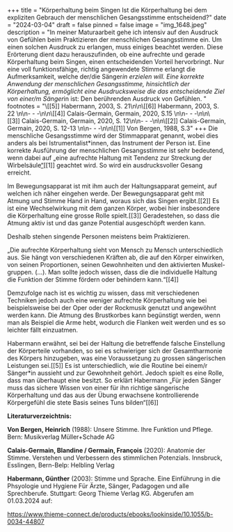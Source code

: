 +++
title = "Körperhaltung beim Singen Ist die Körperhaltung bei dem expliziten Gebrauch der menschlichen Gesangsstimme entscheidend?"
date = "2024-03-04"
draft = false
pinned = false
image = "img_1648.jpeg"
description = "In meiner Maturaarbeit gehe ich intensiv auf den Ausdruck von Gefühlen beim Praktizieren der menschlichen Gesangsstimme ein. Um einen solchen Ausdruck zu erlangen, muss einiges beachtet werden. Diese Erörterung dient dazu herauszufinden, ob eine aufrechte und gerade Körperhaltung beim Singen, einen entscheidenden Vorteil hervorbringt. Nur eine voll funktionsfähige, richtig angewendete Stimme erlangt die Aufmerksamkeit, welche der/die Sänger*in erzielen will. Eine korrekte Anwendung der menschlichen Gesangsstimme, hinsichtlich der Körperhaltung, ermöglicht eine Ausdrucksweise die das entscheidende Ziel von einer/m Sänger*in ist: Den berührenden Ausdruck von Gefühlen. "
footnotes = "\\[[5]] Habermann, 2003, S. 21\n\n\\[[6]] Habermann, 2003, S. 22 \n\n- - -\n\n\\[[4]] Calais-Germain, Germain, 2020, S.15 \n\n- - -\n\n\\[[3]] Calais-Germain, Germain, 2020, S. 12\n\n- - -\n\n\\[[2]] Calais-Germain, Germain, 2020, S. 12-13 \n\n- - -\n\n\\[[1]] Von Bergen, 1988, S.3"
+++
Die menschliche Gesangsstimme wird der Stimmapparat genannt, wobei dies anders als bei Istrumentalist*innen, das Instrument der Person ist. Eine korrekte Ausführung der menschlichen Gesangsstimme ist sehr bedeutend, wenn dabei auf „eine aufrechte Haltung mit Tendenz zur Streckung der Wirbelsäule[“](<>)\[[1]] geachtet wird. So wird ein ausdrucksvoller Gesang erreicht. 

Im Bewegungsapparat ist mit ihm auch der Haltungsapparat gemeint, auf welchen ich näher eingehen werde. Der Bewegungsapparat geht mit Atmung und Stimme Hand in Hand, woraus sich das Singen ergibt.\[[2]] Es ist eine Wechselwirkung mit dem ganzen Körper, wobei hier insbesondere die Körperhaltung eine grosse Rolle spielt.\[[3]] Geradestehen, so dass die Atmung aktiv ist und das ganze Potential ausgeschöpft werden kann.

Deshalb stehen singende Personen meistens beim Praktizieren.

„Die aufrechte Körperhaltung sieht von Mensch zu Mensch unterschiedlich aus. Sie hängt von verschiedenen Kräften ab, die auf den Körper einwirken, von seinen Proportionen, seinen Gewohnheiten und den aktivierten Muskel-gruppen. (…). Man sollte jedoch wissen, dass die die individuelle Haltung die Funktion der Stimme fördern oder behindern kann.“\[[4]]

Demzufolge nach ist es wichtig zu wissen, dass mit verschiedenen Techniken jedoch auch eine weniger aufrechte Körperhaltung wie bei beispielsweise bei der Oper oder der Rockmusik genutzt und angewöhnt werden kann. Die Atmung des Brustkorbes kann begünstigt werden, wenn man als Beispiel die Arme hebt, wodurch die Flanken weit werden und es so leichter fällt einzuatmen.

Habermann erwähnt, sei bei der Haltung die betreffende falsche Einstellung der Körperteile vorhanden, so sei es schwieriger sich der Gesamtharmonie des Körpers hinzugeben, was eine Voraussetzung zu grossen sängerischen Leistungen sei.\[[5]] Es ist unterschiedlich, wie die Routine bei einem/r Sänger*in aussieht und zur Gewohnheit gehört. Jedoch spielt es eine Rolle, dass man überhaupt eine besitzt. So erklärt Habermann „Für jeden Sänger muss das sichere Wissen von einer für ihn richtige sängerische Körperhaltung und das aus der Übung erwachsene kontrollierende Körpergefühl die stete Basis seines Tuns bilden“\[[6]]

**Literaturverzeichtnis:**

**Von Bergen, Heinrich** (1988): Unsere Stimme. Ihre Funktion und Pflege. Bern: Musikverlag Müller+Schade AG 

**Calais-Germain, Blandine / Germain, François** (2020): Anatomie der Stimme. Verstehen und Verbessern des stimmlichen Potenzials. Innsbruck, Esslingen, Bern-Belp: Helbling Verlag 

**Habermann, Günther** (2003): Stimme und Sprache. Eine Einführung in die Phsyologie und Hygiene Für Ärzte, Sänger, Padagogen und alle Sprechberufe. Stuttgart: Georg Thieme Verlag KG. Abgerufen am 01.03.2024 auf:

<https://www.thieme-connect.de/products/ebooks/lookinside/10.1055/b-0034-44807>